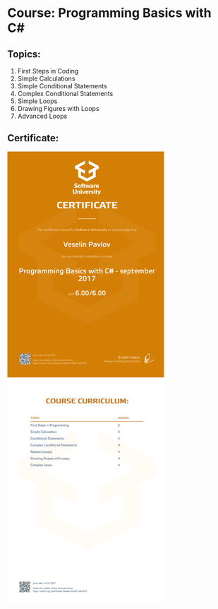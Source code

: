 # Course: Programming Basics with C#

## Topics:
01. First Steps in Coding
02. Simple Calculations
03. Simple Conditional Statements
04. Complex Conditional Statements
05. Simple Loops
06. Drawing Figures with Loops
07. Advanced Loops

## Certificate:
<img src="certificate.jpeg" >
